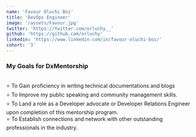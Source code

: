 ```yaml
---
name: 'Favour Oluchi Boi'
title: 'DevOps Engineer'
image: '/assets/Favour.jpg'
twitter: 'https://twitter.com/orluchy__'
github: 'https://github.com/orluchy'
linkedin: 'https://www.linkedin.com/in/favour-oluchi-boi/'
cohort: '3'
---
```


<div>
 <h3>My Goals for DxMentorship</h3><br/>
  ⭐ To Gain proficiency in writing technical documentations and blogs <br/>
  ⭐ To Improve my public speaking and community management skills. <br/>
  ⭐ To Land a role as a Developer advocate or Developer Relations Engineer upon completion of this mentorship program.<br/>
  ⭐ To Establish connections and network with other outstanding professionals in the industry. <br/>
</div>
